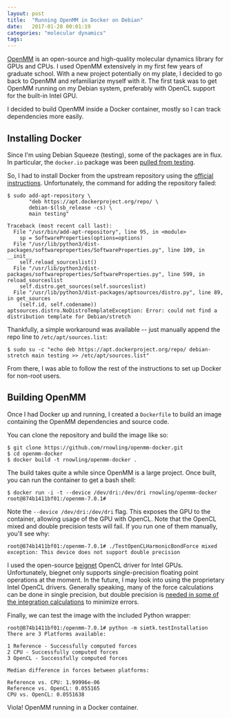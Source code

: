 ```yaml
---
layout: post
title:  "Running OpenMM in Docker on Debian"
date:   2017-01-28 00:01:19
categories: "molecular dynamics"
tags:
---
```

[OpenMM](http://openmm.org/) is an open-source and high-quality molecular dynamics library for GPUs and CPUs.  I used OpenMM extensively in my first few years of graduate school.  With a new project potentially on my plate, I decided to go back to OpenMM and refamiliarize myself with it.  The first task was to get OpenMM running on my Debian system, preferably with OpenCL support for the built-in Intel GPU.

I decided to build OpenMM inside a Docker container, mostly so I can track dependencies more easily.

## Installing Docker

Since I'm using Debian Squeeze (testing), some of the packages are in flux.  In particular, the `docker.io` package was been [pulled from testing](https://tracker.debian.org/news/804615).

So, I had to install Docker from the upstream repository using the [official instructions](https://docs.docker.com/engine/installation/linux/debian/).  Unfortunately, the command for adding the repository failed:

```
$ sudo add-apt-repository \
       "deb https://apt.dockerproject.org/repo/ \
       debian-$(lsb_release -cs) \
       main testing"

Traceback (most recent call last):
  File "/usr/bin/add-apt-repository", line 95, in <module>
    sp = SoftwareProperties(options=options)
  File "/usr/lib/python3/dist-packages/softwareproperties/SoftwareProperties.py", line 109, in __init__
    self.reload_sourceslist()
  File "/usr/lib/python3/dist-packages/softwareproperties/SoftwareProperties.py", line 599, in reload_sourceslist
    self.distro.get_sources(self.sourceslist)    
  File "/usr/lib/python3/dist-packages/aptsources/distro.py", line 89, in get_sources
    (self.id, self.codename))
aptsources.distro.NoDistroTemplateException: Error: could not find a distribution template for Debian/stretch
```

Thankfully, a simple workaround was available -- just manually append the repo line to `/etc/apt/sources.list`:

```
$ sudo su -c "echo deb https://apt.dockerproject.org/repo/ debian-stretch main testing >> /etc/apt/sources.list"
```

From there, I was able to follow the rest of the instructions to set up Docker for non-root users.

## Building OpenMM

Once I had Docker up and running, I created a `Dockerfile` to build an image containing the OpenMM dependencies and source code.

You can clone the repository and build the image like so:

```
$ git clone https://github.com/rnowling/openmm-docker.git
$ cd openmm-docker
$ docker build -t rnowling/openmm-docker .
```

The build takes quite a while since OpenMM is a large project.  Once built, you can run the container to get a bash shell:

```
$ docker run -i -t --device /dev/dri:/dev/dri rnowling/openmm-docker
root@874b1411bf01:/openmm-7.0.1#
```

Note the `--device /dev/dri:/dev/dri` flag.  This exposes the GPU to the container, allowing usage of the GPU with OpenCL.   Note that the OpenCL mixed and double precision tests will fail.  If you run one of them manually, you'll see why:

```
root@874b1411bf01:/openmm-7.0.1# ./TestOpenCLHarmonicBondForce mixed
exception: This device does not support double precision
```

I used the open-source [beignet](https://freedesktop.org/wiki/Software/Beignet/) OpenCL driver for Intel GPUs.  Unfortunately, biegnet only supports single-precision floating point operations at the moment.  In the future, I may look into using the proprietary Intel OpenCL drivers.  Generally speaking, many of the force calculations can be done in single precision, but double precision is [needed in some of the integration calculations](https://github.com/pandegroup/openmm/issues/1616#issuecomment-252302777) to minimize errors.

Finally, we can test the image with the included Python wrapper:

```
root@874b1411bf01:/openmm-7.0.1# python -m simtk.testInstallation
There are 3 Platforms available:

1 Reference - Successfully computed forces
2 CPU - Successfully computed forces
3 OpenCL - Successfully computed forces

Median difference in forces between platforms:

Reference vs. CPU: 1.99996e-06
Reference vs. OpenCL: 0.055165
CPU vs. OpenCL: 0.0551638
```

Viola!  OpenMM running in a Docker container.